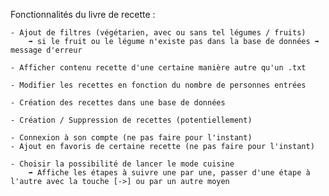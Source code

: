 Fonctionnalités du livre de recette : 

	- Ajout de filtres (végétarien, avec ou sans tel légumes / fruits)
		➡ si le fruit ou le légume n'existe pas dans la base de données ➡ message d'erreur

	- Afficher contenu recette d'une certaine manière autre qu'un .txt

	- Modifier les recettes en fonction du nombre de personnes entrées

	- Création des recettes dans une base de données

	- Création / Suppression de recettes (potentiellement)

	- Connexion à son compte (ne pas faire pour l'instant)
	- Ajout en favoris de certaine recette (ne pas faire pour l'instant)

	- Choisir la possibilité de lancer le mode cuisine
		➡ Affiche les étapes à suivre une par une, passer d'une étape à l'autre avec la touche [->] ou par un autre moyen
